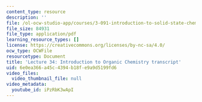 ```yaml
---
content_type: resource
description: ''
file: /ol-ocw-studio-app/courses/3-091-introduction-to-solid-state-chemistry-fall-2018/iPzRbK3wApI_transcript.pdf
file_size: 84931
file_type: application/pdf
learning_resource_types: []
license: https://creativecommons.org/licenses/by-nc-sa/4.0/
ocw_type: OCWFile
resourcetype: Document
title: 'Lecture 34: Introduction to Organic Chemistry transcript'
uid: 6e0ea366-a45c-4394-b18f-e9a9d5199fd6
video_files:
  video_thumbnail_file: null
video_metadata:
  youtube_id: iPzRbK3wApI
---
```

